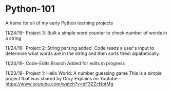 # Python-101
A home for all of my early Python learning projects

11/24/19- Project 3: Built a simple word counter to check number of words in a string

11/24/19- Project 2: String parsing added. Code reads a user's input to determine what words are in the string and then sorts them alpabetically. 

11/24/19- Code-Edits Branch Added for edits in progress

11/23/19- Project 1: Hello World: A number guessing game
This is a simple project that was shared by Gary Explains on Youtube - https://www.youtube.com/watch?v=bF3ZZcNbtMg

